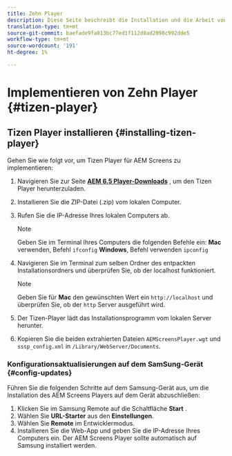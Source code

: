 ```yaml
---
title: Zehn Player
description: Diese Seite beschreibt die Installation und die Arbeit von Tizen Player.
translation-type: tm+mt
source-git-commit: baefade9fa013bc77ed1f112d0ad2098c992dde5
workflow-type: tm+mt
source-wordcount: '191'
ht-degree: 1%

---
```



# Implementieren von Zehn Player {#tizen-player}

## Tizen Player installieren {#installing-tizen-player}

Gehen Sie wie folgt vor, um Tizen Player für AEM Screens zu implementieren:

1. Navigieren Sie zur Seite [**AEM 6.5 Player-Downloads**](https://download.macromedia.com/screens/) , um den Tizen Player herunterzuladen.

1. Installieren Sie die ZIP-Datei (.zip) vom lokalen Computer.

1. Rufen Sie die IP-Adresse Ihres lokalen Computers ab.

   >[!NOTE]
   >Geben Sie im Terminal Ihres Computers die folgenden Befehle ein:
   >**Mac** verwenden, Befehl `ifconfig`
   >**Windows**, Befehl verwenden `ipconfig`

1. Navigieren Sie im Terminal zum selben Ordner des entpackten Installationsordners und überprüfen Sie, ob der localhost funktioniert.

   >[!NOTE]
   >Geben Sie für **Mac** den gewünschten Wert ein `http://localhost` und überprüfen Sie, ob der `http` Server ausgeführt wird.

1. Der Tizen-Player lädt das Installationsprogramm vom lokalen Server herunter.

1. Kopieren Sie die beiden extrahierten Dateien `AEMScreensPlayer.wgt` und `sssp_config.xml` in `/Library/WebServer/Documents`.

### Konfigurationsaktualisierungen auf dem SamSung-Gerät {#config-updates}

Führen Sie die folgenden Schritte auf dem Samsung-Gerät aus, um die Installation des AEM Screens Players auf dem Gerät abzuschließen:

1. Klicken Sie im Samsung Remote auf die Schaltfläche **Start** .
1. Wählen Sie **URL-Starter** aus den **Einstellungen**.
1. Wählen Sie **Remote** im Entwicklermodus.
1. Installieren Sie die Web-App und geben Sie die IP-Adresse Ihres Computers ein.
Der AEM Screens Player sollte automatisch auf Samsung installiert werden.


